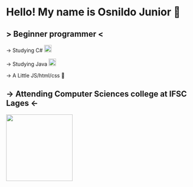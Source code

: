 # Hello!  My name is Osnildo Junior 🤘

## > Beginner programmer <

-> Studying C#
<img src="https://cdn.jsdelivr.net/gh/devicons/devicon/icons/csharp/csharp-plain.svg" width="20" height="20"/>

-> Studying Java
<img src="https://cdn.jsdelivr.net/gh/devicons/devicon/icons/java/java-original.svg" width="20" height="20"/>

-> A Little JS/html/css 🤏

## -> Attending Computer Sciences college at IFSC Lages <-


<a href="https://github.com/JuniorOsnildo">
<img height="180em" src="https://github-readme-stats-git-masterrstaa-rickstaa.vercel.app/api/top-langs/?username=JuniorOsnildo&layout=compact&langs_count=7&theme=holi"/>
